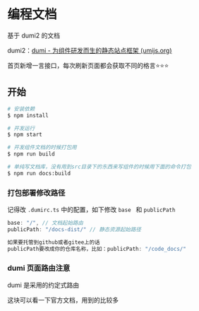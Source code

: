 # 编程文档

基于 dumi2 的文档

dumi2：[dumi - 为组件研发而生的静态站点框架 (umijs.org)](https://d.umijs.org/)

首页新增一言接口，每次刷新页面都会获取不同的格言⭐⭐⭐

## 开始

```bash
# 安装依赖
$ npm install

# 开发运行
$ npm start

# 开发组件文档的时候打包用
$ npm run build

# 单纯写文档库，没有用到src目录下的东西来写组件的时候用下面的命令打包
$ npm run docs:build
```

### 打包部署修改路径

记得改 `.dumirc.ts` 中的配置，如下修改 `base ` 和 `publicPath`

```javascript
base: "/", // 文档起始路由 
publicPath: "/docs-dist/" // 静态资源起始路径

如果要托管到github或者gitee上的话
publicPath要改成你的仓库名称，比如：publicPath: "/code_docs/"
```

### dumi 页面路由注意

dumi 是采用的约定式路由

这块可以看一下官方文档，用到的比较多
